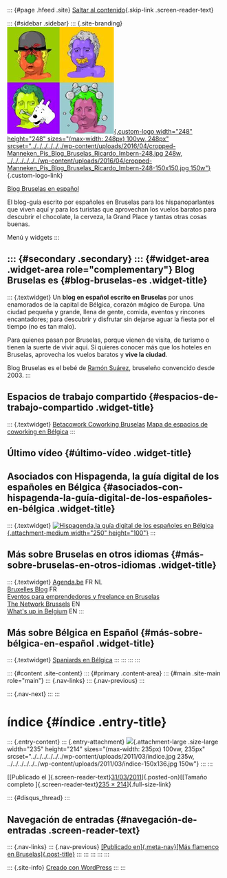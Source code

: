 ::: {#page .hfeed .site}
[Saltar al
contenido](../../../../../../index.html?p=3289#content){.skip-link
.screen-reader-text}

::: {#sidebar .sidebar}
::: {.site-branding}
[![](../../../../../../wp-content/uploads/2016/04/cropped-Manneken_Pis_Blog_Bruselas_Ricardo_Imbern-248.jpg){.custom-logo
width="248" height="248" sizes="(max-width: 248px) 100vw, 248px"
srcset="../../../../../../wp-content/uploads/2016/04/cropped-Manneken_Pis_Blog_Bruselas_Ricardo_Imbern-248.jpg 248w, ../../../../../../wp-content/uploads/2016/04/cropped-Manneken_Pis_Blog_Bruselas_Ricardo_Imbern-248-150x150.jpg 150w"}](../../../../../../index.html){.custom-logo-link}

[Blog Bruselas en español](../../../../../../index.html)

El blog-guía escrito por españoles en Bruselas para los hispanoparlantes
que viven aquí y para los turistas que aprovechan los vuelos baratos
para descubrir el chocolate, la cerveza, la Grand Place y tantas otras
cosas buenas.

Menú y widgets
:::

::: {#secondary .secondary}
::: {#widget-area .widget-area role="complementary"}
Blog Bruselas es {#blog-bruselas-es .widget-title}
----------------

::: {.textwidget}
Un **blog en español escrito en Bruselas** por unos enamorados de la
capital de Bélgica, corazón mágico de Europa. Una ciudad pequeña y
grande, llena de gente, comida, eventos y rincones encantadores; para
descubrir y disfrutar sin dejarse aguar la fiesta por el tiempo (no es
tan malo).

Para quienes pasan por Bruselas, porque vienen de visita, de turismo o
tienen la suerte de vivir aquí. Sí quieres conocer más que los hoteles
en Bruselas, aprovecha los vuelos baratos y **vive la ciudad**.

Blog Bruselas es el bebé de [Ramón Suárez](http://www.ramonsuarez.com),
bruseleño convencido desde 2003.
:::

Espacios de trabajo compartido {#espacios-de-trabajo-compartido .widget-title}
------------------------------

::: {.textwidget}
[Betacowork Coworking Bruselas](http://www.betacowork.com) [Mapa de
espacios de coworking en Bélgica](http://coworkingbelgium.com)
:::

Último vídeo {#último-vídeo .widget-title}
------------

Asociados con Hispagenda, la guía digital de los españoles en Bélgica {#asociados-con-hispagenda-la-guía-digital-de-los-españoles-en-bélgica .widget-title}
---------------------------------------------------------------------

::: {.textwidget}
[![Hispagenda,la guía digital de los españoles en
Bélgica](../../../../../../wp-content/uploads/2010/04/Hispagenda-250px.gif "Hispagenda, la guía digital de los españoles en Bélgica"){.attachment-medium
width="250" height="100"}](http://www.hispagenda.com)
:::

Más sobre Bruselas en otros idiomas {#más-sobre-bruselas-en-otros-idiomas .widget-title}
-----------------------------------

::: {.textwidget}
[Agenda.be](http://www.agenda.be) FR NL\
[Bruxelles Blog](http://www.bxlblog.be/) FR\
[Eventos para emprendedores y freelance en
Bruselas](http://www.betacowork.com/events/)\
[The Network
Brussels](http://groups.yahoo.com/group/TheNetworkBrussels/) EN\
[What\'s up in Belgium](http://www.whatsupin.be/) EN
:::

Más sobre Bélgica en Español {#más-sobre-bélgica-en-español .widget-title}
----------------------------

::: {.textwidget}
[Spaniards en Bélgica](http://www.spaniards.es/paises/belgica)
:::
:::
:::
:::

::: {#content .site-content}
::: {#primary .content-area}
::: {#main .site-main role="main"}
::: {.nav-links}
::: {.nav-previous}
:::

::: {.nav-next}
:::
:::

índice {#índice .entry-title}
======

::: {.entry-content}
::: {.entry-attachment}
![](../../../../../../wp-content/uploads/2011/03/índice.jpg){.attachment-large
.size-large width="235" height="214"
sizes="(max-width: 235px) 100vw, 235px"
srcset="../../../../../../wp-content/uploads/2011/03/índice.jpg 235w, ../../../../../../wp-content/uploads/2011/03/índice-150x136.jpg 150w"}
:::
:::

[[Publicado el
]{.screen-reader-text}[31/03/2011](../../../../../../index.html?p=3289)]{.posted-on}[[Tamaño
completo ]{.screen-reader-text}[235 ×
214](../../../../../../wp-content/uploads/2011/03/índice.jpg)]{.full-size-link}

::: {#disqus_thread}
:::

Navegación de entradas {#navegación-de-entradas .screen-reader-text}
----------------------

::: {.nav-links}
::: {.nav-previous}
[[Publicado en]{.meta-nav}[Más flamenco en
Bruselas]{.post-title}](../../../../../../index.html?p=3288)
:::
:::
:::
:::
:::

::: {.site-info}
[Creado con WordPress](https://es.wordpress.org/)
:::
:::

